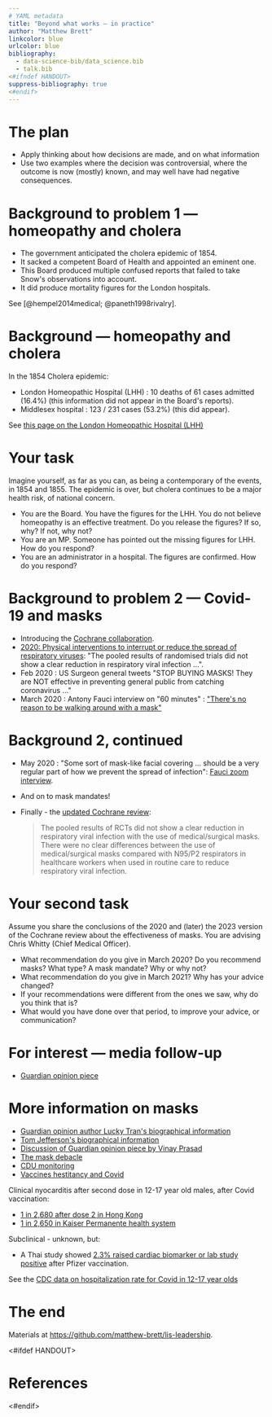 ```yaml
---
# YAML metadata
title: "Beyond what works — in practice"
author: "Matthew Brett"
linkcolor: blue
urlcolor: blue
bibliography:
  - data-science-bib/data_science.bib
  - talk.bib
<#ifndef HANDOUT>
suppress-bibliography: true
<#endif>
---
```


# The plan

* Apply thinking about how decisions are made, and on what information
* Use two examples where the decision was controversial, where the outcome is
  now (mostly) known, and may well have had negative consequences.

# Background to problem 1 — homeopathy and cholera

* The government anticipated the cholera epidemic of 1854.
* It sacked a competent Board of Health and appointed an eminent one.
* This Board produced multiple confused reports that failed to take Snow's
  observations into account.
* It did produce mortality figures for the London hospitals.

See [@hempel2014medical; @paneth1998rivalry].

# Background — homeopathy and cholera

In the 1854 Cholera epidemic:

* London Homeopathic Hospital (LHH) : 10 deaths of 61 cases admitted (16.4%)
  (this information did not appear in the Board's reports).
* Middlesex hospital : 123 / 231 cases (53.2%) (this did appear).

See [this page on the London Homeopathic Hospital
(LHH)](https://www.uclh.nhs.uk/our-services/our-hospitals/royal-london-hospital-integrated-medicine/history-royal-london-hospital-integrated-medicine)

# Your task

Imagine yourself, as far as you can, as being a contemporary of the events, in
1854 and 1855.   The epidemic is over, but cholera continues to be a major
health risk, of national concern.

* You are the Board.  You have the figures for the LHH.  You do not believe
  homeopathy is an effective treatment.  Do you release the figures?  If so, why?  If not, why not?
* You are an MP.  Someone has pointed out the missing figures for LHH.  How do
  you respond?
* You are an administrator in a hospital.  The figures are confirmed.  How do
  you respond?

# Background to problem 2 — Covid-19 and masks

* Introducing the [Cochrane collaboration](https://www.cochranelibrary.com).
* [2020: Physical interventions to interrupt or reduce the spread of
  respiratory
  viruses](https://www.cochranelibrary.com/cdsr/doi/10.1002/14651858.CD006207.pub5/full):
  "The pooled results of randomised trials did not show a clear reduction in
  respiratory viral infection ...".
* Feb 2020 : US Surgeon general tweets "STOP BUYING MASKS!  They are NOT
  effective in preventing general public from catching coronavirus ..."
* March 2020 : Antony Fauci interview on "60 minutes" : ["There's no reason to
  be walking around with
  a mask"](https://www.cbsnews.com/news/preventing-coronavirus-facemask-60-minutes-2020-03-08/)

# Background 2, continued

* May 2020 : "Some sort of mask-like facial covering ... should be a very
  regular part of how we prevent the spread of infection": [Fauci zoom
  interview](https://www.c-span.org/video/?c4875553/user-clip-fauci-flips-statement-60-minutes-masks).
* And on to mask mandates!
* Finally - the [updated Cochrane
  review](https://www.cochranelibrary.com/cdsr/doi/10.1002/14651858.CD006207.pub6/full):

  > The pooled results of RCTs did not show a clear reduction in respiratory
  viral infection with the use of medical/surgical masks. There were no clear
  differences between the use of medical/surgical masks compared with N95/P2
  respirators in healthcare workers when used in routine care to reduce
  respiratory viral infection. 

# Your second task

Assume you share the conclusions of the 2020 and (later) the 2023 version of
the Cochrane review about the effectiveness of masks. You are advising Chris
Whitty (Chief Medical Officer).

* What recommendation do you give in March 2020?  Do you recommend masks?
  What type?  A mask mandate?   Why or why not?
* What recommendation do you give in March 2021?  Why has your advice changed?
* If your recommendations were different from the ones we saw, why do you
  think that is?
* What would you have done over that period, to improve your advice, or
  communication?

# For interest — media follow-up

* [Guardian opinion
  piece](https://www.theguardian.com/commentisfree/2023/feb/27/dont-believe-those-who-claim-science-proves-masks-dont-work)

# More information on masks


* [Guardian opinion author Lucky Tran's biographical
  information](https://www.linkedin.com/feed/update/urn:li:activity:7036033611589935104)
* [Tom Jefferson's biographical
  information](https://en.wikipedia.org/wiki/Tom_Jefferson_(epidemiologist))
* [Discussion of Guardian opinion piece by Vinay
  Prasad](https://www.youtube.com/watch?v=2YefLYKq0EE)
* [The mask
  debacle](https://www.tabletmag.com/sections/science/articles/the-mask-debacle)
* [CDU
  monitoring](https://www.telegraph.co.uk/news/2023/06/02/counter-disinformation-unit-government-covid-lockdown)
* [Vaccines hestitancy and
  Covid](https://www.healthaffairs.org/content/forefront/has-covid-19-threatened-routine-childhood-vaccination-insights-us-public-opinion-polls)

Clinical nyocarditis after second dose in 12-17 year old males, after Covid vaccination:

* [1 in 2,680 after dose 2 in Hong Kong](https://pubmed.ncbi.nlm.nih.gov/34849657)
* [1 in 2,650 in Kaiser Permanente health
  system](https://www.medrxiv.org/content/10.1101/2021.12.21.21268209v1)

Subclinical - unknown, but:

* A Thai study showed [2.3% raised cardiac biomarker or lab study
  positive]([https://www.preprints.org/manuscript/202208.0151/v1) after Pfizer
  vaccination.

See the [CDC data on hospitalization rate for Covid in 12-17 year
olds](https://www.cdc.gov/mmwr/volumes/70/wr/mm7023e1.htm#:~:text=COVID%2D19%20adolescent%20hospitalization%20rates,rose%20to%201.3%20in%20April)

# The end

Materials at <https://github.com/matthew-brett/lis-leadership>.

<#ifdef HANDOUT>
# References
<#endif>
